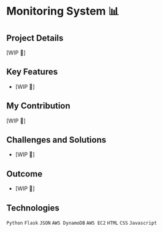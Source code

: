 # Monitoring System 📊

## Project Details
[WIP 🚧]

## Key Features
- [WIP 🚧]

## My Contribution
[WIP 🚧]

## Challenges and Solutions
- [WIP 🚧]

## Outcome
- [WIP 🚧]

## Technologies
`Python`  `Flask`  `JSON`  `AWS DynamoDB`  `AWS EC2`  `HTML`  `CSS`  `Javascript`